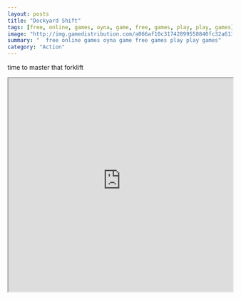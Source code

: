 ```yaml
---
layout: posts
title: "Dockyard Shift"
tags: [free, online, games, oyna, game, free, games, play, play, games]
image: "http://img.gamedistribution.com/a066af10c31742899558840fc32a6136.jpg"
summary: "  free online games oyna game free games play play games"
category: "Action"
---
```


time to master that forklift

<iframe width="100%" height="480px;" src="http://flash.gamedistribution.com?game=a066af10c31742899558840fc32a6136"></iframe>